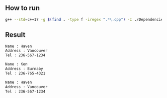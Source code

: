 
## How to run

```bash
g++ --std=c++17 -g $(find . -type f -iregex ".*\.cpp") -I ./Dependencies/alpaca/include -o result  
```

## Result

```bash
Name : Haven
Address : Vancouver
Tel : 236-567-1234

Name : Ken
Address : Burnaby
Tel : 236-765-4321

Name : Haven
Address : Vancouver
Tel : 236-567-1234
```
